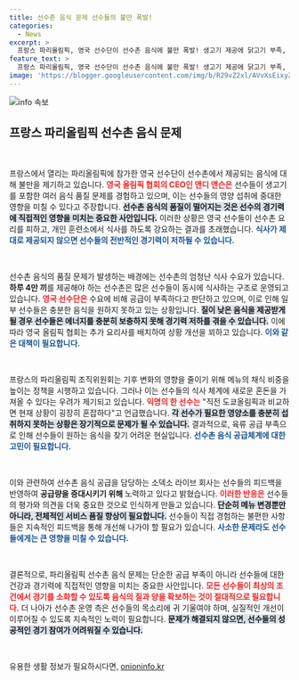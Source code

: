 ```yaml
---
title: 선수촌 음식 문제 선수들의 불만 폭발!
categories:
  - News
excerpt: >
  프랑스 파리올림픽, 영국 선수단이 선수촌 음식에 불만 폭발! 생고기 제공에 닭고기 부족, 선수들 훈련소로 피신 중. 개선 시급! 이 상황의 진실을 들어보세요.
feature_text: >
  프랑스 파리올림픽, 영국 선수단이 선수촌 음식에 불만 폭발! 생고기 제공에 닭고기 부족, 선수들 훈련소로 피신 중. 개선 시급! 이 상황의 진실을 들어보세요.
image: 'https://blogger.googleusercontent.com/img/b/R29vZ2xl/AVvXsEixyZcFfHzMRdzZMjFBmAUKJYCLCGyLL1o632UiGVXcaFdKo_bkvkuCioo0uUKlGfBVcT3P84aROyZIXSBEx3Aw5nCQ3pTgDom1WDC4m8eifvWiAmWEEVb4x6G_l8C0QH225ldMjyaFvpxGEBGNO37VmDTDMHGhJPq73UglMfDca1-0aw/s1600/blogspot.png'
---
```


<p><img src="https://blogger.googleusercontent.com/img/b/R29vZ2xl/AVvXsEixyZcFfHzMRdzZMjFBmAUKJYCLCGyLL1o632UiGVXcaFdKo_bkvkuCioo0uUKlGfBVcT3P84aROyZIXSBEx3Aw5nCQ3pTgDom1WDC4m8eifvWiAmWEEVb4x6G_l8C0QH225ldMjyaFvpxGEBGNO37VmDTDMHGhJPq73UglMfDca1-0aw/s1600/blogspot.png" alt="info 속보" /></p>

<h2 data-ke-size="size26">프랑스 파리올림픽 선수촌 음식 문제</h2>

<p data-ke-size="size16">&nbsp;</p>

<p>프랑스에서 열리는 파리올림픽에 참가한 영국 선수단이 선수촌에서 제공되는 음식에 대해 불만을 제기하고 있습니다. <b><span style="color: #ee2323;">영국 올림픽 협회의 CEO인 앤디 앤슨은</span></b> 선수들이 생고기를 포함한 여러 음식 품질 문제를 경험하고 있으며, 이는 선수들의 영양 섭취에 중대한 영향을 미칠 수 있다고 주장합니다. <b><span style="background-color: #21538527;">선수촌 음식의 품질이 떨어지는 것은 선수의 경기력에 직접적인 영향을 미치는 중요한 사안입니다.</span></b> 이러한 상황은 영국 선수들이 선수촌 요리를 피하고, 개인 훈련소에서 식사를 하도록 강요하는 결과를 초래했습니다. <b><span style="color: #1a5490;">식사가 제대로 제공되지 않으면 선수들의 전반적인 경기력이 저하될 수 있습니다.</span></b></p>

<p data-ke-size="size16">&nbsp;</p>

<p>선수촌 음식의 품질 문제가 발생하는 배경에는 선수촌의 엄청난 식사 수요가 있습니다. <b>하루 4만 끼</b>를 제공해야 하는 선수촌은 많은 선수들이 동시에 식사하는 구조로 운영되고 있습니다. <b><span style="color: #ee2323;">영국 선수단은</span></b> 수요에 비해 공급이 부족하다고 판단하고 있으며, 이로 인해 일부 선수들은 충분한 음식을 원하지 못하고 있는 상황입니다. <b><span style="background-color: #21538527;">질이 낮은 음식을 제공받게 될 경우 선수들은 에너지를 충분히 보충하지 못해 경기력 저하를 겪을 수 있습니다.</span></b> 이에 따라 영국 올림픽 협회는 추가 요리사를 배치하여 상황 개선을 꾀하고 있습니다. <b><span style="color: #1a5490;">이와 같은 대책이 필요합니다.</span></b></p>

<p data-ke-size="size16">&nbsp;</p>

<p>프랑스의 파리올림픽 조직위원회는 기후 변화의 영향을 줄이기 위해 메뉴의 채식 비중을 높이는 정책을 시행하고 있습니다. 그러나 이는 선수들의 식사 체계에 새로운 혼돈을 가져올 수 있다는 우려가 제기되고 있습니다. <b><span style="color: #ee2323;">익명의 한 선수는</span></b> "직전 도쿄올림픽과 비교하면 현재 상황이 굉장히 혼잡하다"고 언급했습니다. <b><span style="background-color: #21538527;">각 선수가 필요한 영양소를 충분히 섭취하지 못하는 상황은 장기적으로 문제가 될 수 있습니다.</span></b> 결과적으로, 육류 공급 부족으로 인해 선수들이 원하는 음식을 찾기 어려운 현실입니다. <b><span style="color: #1a5490;">선수촌 음식 공급체계에 대한 고민이 필요합니다.</span></b> </p>

<p data-ke-size="size16">&nbsp;</p>

<p>이와 관련하여 선수촌 음식 공급을 담당하는 소덱소 라이브 회사는 선수들의 피드백을 반영하여 <b>공급량을 증대시키기 위해</b> 노력하고 있다고 밝혔습니다. <b><span style="color: #ee2323;">이러한 반응은</span></b> 선수들의 평가와 의견을 더욱 중요한 것으로 인식하게 만들고 있습니다. <b><span style="background-color: #21538527;">단순히 메뉴 변경뿐만 아니라, 전체적인 서비스 품질 향상이 필요합니다.</span></b> 선수들이 직접 경험하는 불편한 사항들은 지속적인 피드백을 통해 개선해 나가야 할 필요가 있습니다. <b><span style="color: #1a5490;">사소한 문제라도 선수들에게는 큰 영향을 미칠 수 있습니다.</span></b></p>

<p data-ke-size="size16">&nbsp;</p>

<p>결론적으로, 파리올림픽 선수촌 음식 문제는 단순한 공급 부족이 아니라 선수들에 대한 건강과 경기력에 직접적인 영향을 미치는 중요한 사안입니다. <b><span style="color: #ee2323;">모든 선수들이 최상의 조건에서 경기를 소화할 수 있도록 음식의 질과 양을 확보하는 것이 절대적으로 필요합니다.</span></b> 더 나아가 선수촌 운영 측은 선수들의 목소리에 귀 기울여야 하며, 실질적인 개선이 이루어질 수 있도록 지속적인 노력이 필요합니다. <b><span style="background-color: #21538527;">문제가 해결되지 않으면, 선수들의 성공적인 경기 참여가 어려워질 수 있습니다.</span></b> </p>

<p data-ke-size="size16">&nbsp;</p>
유용한 생활 정보가 필요하시다면, <a href="https://onioninfo.kr" rel="dofollow">onioninfo.kr</a>


